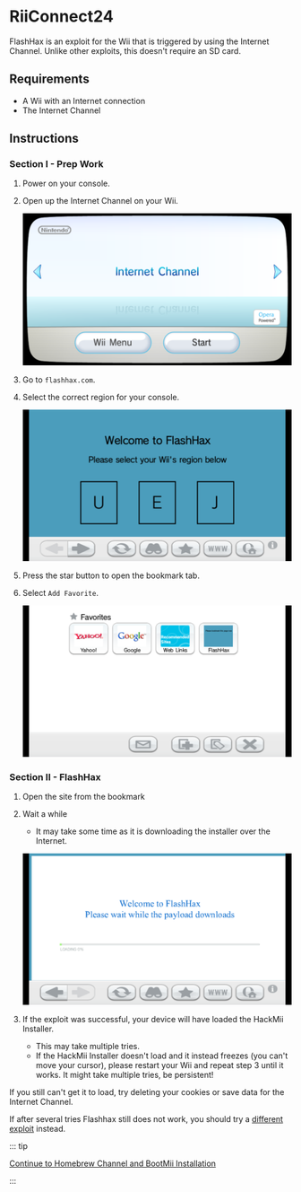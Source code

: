 # RiiConnect24

FlashHax is an exploit for the Wii that is triggered by using the Internet Channel. Unlike other exploits, this doesn't require an SD card.

## Requirements

- A Wii with an Internet connection
- The Internet Channel

## Instructions

### Section I - Prep Work

1. Power on your console.

2. Open up the Internet Channel on your Wii.

    ![](/images/exploits/flashhax/internet-channel-start.png)

3. Go to `flashhax.com`.

4. Select the correct region for your console.

    ![](/images/exploits/flashhax/select-region.png)

5. Press the star button to open the bookmark tab.

6. Select `Add Favorite`.

    ![](/images/exploits/flashhax/bookmark-page.png)

### Section II - FlashHax

1. Open the site from the bookmark

2. Wait a while

    - It may take some time as it is downloading the installer over the Internet.

    ![](/images/exploits/flashhax/wait-for-download.png)

3. If the exploit was successful, your device will have loaded the HackMii Installer.
    - This may take multiple tries.
    - If the HackMii Installer doesn't load and it instead freezes (you can't move your cursor), please restart your Wii and repeat step 3 until it works. It might take multiple tries, be persistent!

If you still can't get it to load, try deleting your cookies or save data for the Internet Channel.

If after several tries Flashhax still does not work, you should try a [different exploit](get-started) instead.

::: tip

[Continue to Homebrew Channel and BootMii Installation](hbc)

:::
